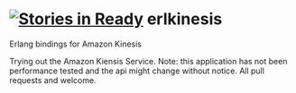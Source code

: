 [![Stories in Ready](https://badge.waffle.io/anha0825/erlkinesis.png?label=ready&title=Ready)](https://waffle.io/anha0825/erlkinesis)
erlkinesis
==========

Erlang bindings for Amazon Kinesis

Trying out the Amazon Kiensis Service. 
Note: this application has not been performance tested and the api might change without notice. All pull requests and welcome.
